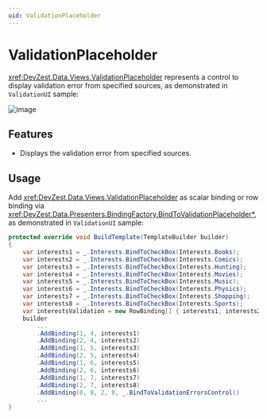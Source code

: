 ```yaml
---
uid: ValidationPlaceholder
---
```


# ValidationPlaceholder

<xref:DevZest.Data.Views.ValidationPlaceholder> represents a control to display validation error from specified sources, as demonstrated in `ValidationUI` sample:

![image](/images/ValidationPlaceholder.jpg)

## Features

* Displays the validation error from specified sources.

## Usage

Add <xref:DevZest.Data.Views.ValidationPlaceholder> as scalar binding or row binding via <xref:DevZest.Data.Presenters.BindingFactory.BindToValidationPlaceholder*>, as demonstrated in `ValidationUI` sample:

```csharp
protected override void BuildTemplate(TemplateBuilder builder)
{
    var interests1 = _.Interests.BindToCheckBox(Interests.Books);
    var interests2 = _.Interests.BindToCheckBox(Interests.Comics);
    var interests3 = _.Interests.BindToCheckBox(Interests.Hunting);
    var interests4 = _.Interests.BindToCheckBox(Interests.Movies);
    var interests5 = _.Interests.BindToCheckBox(Interests.Music);
    var interests6 = _.Interests.BindToCheckBox(Interests.Physics);
    var interests7 = _.Interests.BindToCheckBox(Interests.Shopping);
    var interests8 = _.Interests.BindToCheckBox(Interests.Sports);
    var interestsValidation = new RowBinding[] { interests1, interests2, interests3, interests4, interests5, interests6, interests7, interests8 }.BindToValidationPlaceholder();
    builder
        ...
        .AddBinding(1, 4, interests1)
        .AddBinding(2, 4, interests2)
        .AddBinding(1, 5, interests3)
        .AddBinding(2, 5, interests4)
        .AddBinding(1, 6, interests5)
        .AddBinding(2, 6, interests6)
        .AddBinding(1, 7, interests7)
        .AddBinding(2, 7, interests8)
        .AddBinding(0, 8, 2, 8, _.BindToValidationErrorsControl()
        ...
}
```
